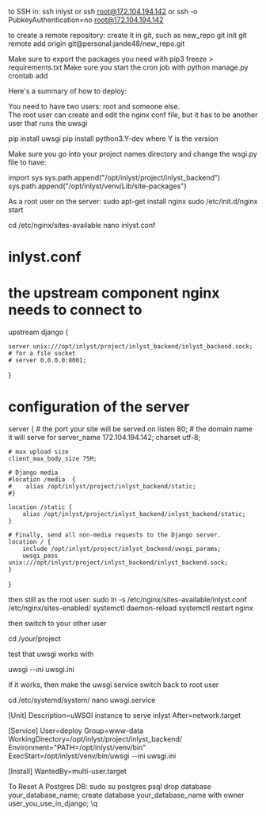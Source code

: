 to SSH in:
ssh inlyst
or
ssh root@172.104.194.142
or
ssh -o PubkeyAuthentication=no root@172.104.194.142

to create a remote repository:
create it in git, such as new_repo
git init
git remote add origin git@personal:jande48/new_repo.git

Make sure to export the packages you need with pip3 freeze > requirements.txt
Make sure you start the cron job with python manage.py crontab add

Here's a summary of how to deploy:

You need to have two users: root and someone else.  
The root user can create and edit the nginx conf file, but
it has to be another user that runs the uwsgi

pip install uwsgi
pip install python3.Y-dev where Y is the version

Make sure you go into your project names directory and change the wsgi.py file to have:

import sys
sys.path.append("/opt/inlyst/project/inlyst_backend")
sys.path.append("/opt/inlyst/venv/Lib/site-packages")

As a root user on the server:
sudo apt-get install nginx
sudo /etc/init.d/nginx start

cd /etc/nginx/sites-available
nano inlyst.conf

# inlyst.conf

# the upstream component nginx needs to connect to

upstream django {

    server unix:///opt/inlyst/project/inlyst_backend/inlyst_backend.sock; # for a file socket
    # server 0.0.0.0:8001;

}

# configuration of the server

server { # the port your site will be served on
listen 80; # the domain name it will serve for
server_name 172.104.194.142;
charset utf-8;

    # max upload size
    client_max_body_size 75M;

    # Django media
    #location /media  {
    #    alias /opt/inlyst/project/inlyst_backend/static;
    #}

    location /static {
        alias /opt/inlyst/project/inlyst_backend/inlyst_backend/static;
    }

    # Finally, send all non-media requests to the Django server.
    location / {
        include /opt/inlyst/project/inlyst_backend/uwsgi_params;
        uwsgi_pass  unix:///opt/inlyst/project/inlyst_backend/inlyst_backend.sock;
    }

}

then still as the root user:
sudo ln -s /etc/nginx/sites-available/inlyst.conf /etc/nginx/sites-enabled/
systemctl daemon-reload
systemctl restart nginx

then switch to your other user

cd /your/project

test that uwsgi works with

uwsgi --ini uwsgi.ini

if it works, then make the uwsgi service
switch back to root user

cd /etc/systemd/system/
nano uwsgi.service

[Unit]
Description=uWSGI instance to serve inlyst
After=network.target

[Service]
User=deploy
Group=www-data
WorkingDirectory=/opt/inlyst/project/inlyst_backend/
Environment="PATH=/opt/inlyst/venv/bin"
ExecStart=/opt/inlyst/venv/bin/uwsgi --ini uwsgi.ini

[Install]
WantedBy=multi-user.target

To Reset A Postgres DB:
sudo su postgres
psql
drop database your_database_name;
create database your_database_name with owner user_you_use_in_django;
\q
